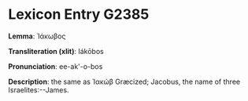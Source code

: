 # Lexicon Entry G2385

**Lemma**: Ἰάκωβος

**Transliteration (xlit)**: Iákōbos

**Pronunciation**: ee-ak'-o-bos

**Description**:
the same as Ἰακώβ Græcized; Jacobus, the name of three Israelites:--James.
